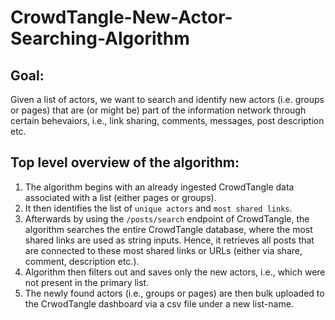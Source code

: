 # CrowdTangle-New-Actor-Searching-Algorithm

## Goal: 
Given a list of actors, we want to search and identify new actors (i.e. groups or pages) that are (or might be) part of the information network through certain behevaiors, i.e., link sharing, comments, messages, post description etc.

## Top level overview of the algorithm:
1. The algorithm begins with an already ingested CrowdTangle data associated with a list (either pages or groups). 
2. It then identifies the list of `unique actors` and `most shared links`. 
3. Afterwards by using the `/posts/search` endpoint of CrowdTangle, the algorithm searches the entire CrowdTangle database, where the most shared links are used as string inputs. Hence, it retrieves all posts that are connected to these most shared links or URLs (either via share, comment, description etc.).
4. Algorithm then filters out and saves only the new actors, i.e., which were not present in the primary list.
5. The newly found actors (i.e., groups or pages) are then bulk uploaded to the CrwodTangle dashboard via a csv file under a new list-name. 
